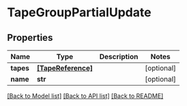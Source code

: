 # TapeGroupPartialUpdate


## Properties
Name | Type | Description | Notes
------------ | ------------- | ------------- | -------------
**tapes** | [**[TapeReference]**](TapeReference.md) |  | [optional] 
**name** | **str** |  | [optional] 

[[Back to Model list]](../#documentation-for-models) [[Back to API list]](../#documentation-for-api-endpoints) [[Back to README]](../)


